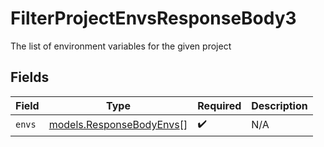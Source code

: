 # FilterProjectEnvsResponseBody3

The list of environment variables for the given project


## Fields

| Field                                                      | Type                                                       | Required                                                   | Description                                                |
| ---------------------------------------------------------- | ---------------------------------------------------------- | ---------------------------------------------------------- | ---------------------------------------------------------- |
| `envs`                                                     | [models.ResponseBodyEnvs](../models/responsebodyenvs.md)[] | :heavy_check_mark:                                         | N/A                                                        |